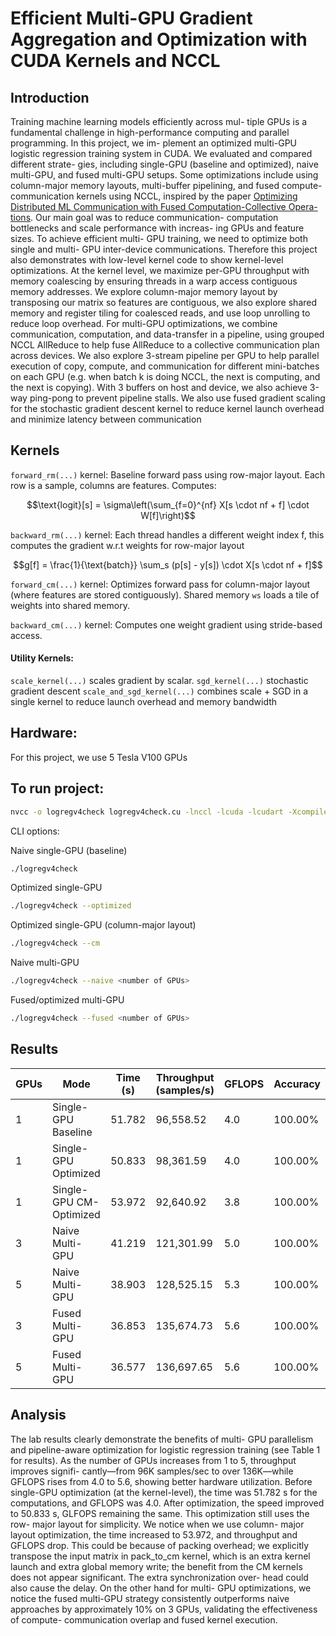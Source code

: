 # Efficient Multi-GPU Gradient Aggregation and Optimization with CUDA Kernels and NCCL
## Introduction
Training machine learning models efficiently across mul-
tiple GPUs is a fundamental challenge in high-performance
computing and parallel programming. In this project, we im-
plement an optimized multi-GPU logistic regression training
system in CUDA. We evaluated and compared different strate-
gies, including single-GPU (baseline and optimized), naive
multi-GPU, and fused multi-GPU setups. Some optimizations
include using column-major memory layouts, multi-buffer
pipelining, and fused compute-communication kernels using
NCCL, inspired by the paper [Optimizing Distributed ML
Communication with Fused Computation-Collective Opera-
tions](https://arxiv.org/abs/2305.06942). Our main goal was to reduce communication-
computation bottlenecks and scale performance with increas-
ing GPUs and feature sizes. To achieve efficient multi-
GPU training, we need to optimize both single and multi-
GPU inter-device communications. Therefore this project also
demonstrates with low-level kernel code to show kernel-level
optimizations. At the kernel level, we maximize per-GPU
throughput with memory coalescing by ensuring threads in
a warp access contiguous memory addresses. We explore
column-major memory layout by transposing our matrix so
features are contiguous, we also explore shared memory and
register tiling for coalesced reads, and use loop unrolling
to reduce loop overhead. For multi-GPU optimizations, we
combine communication, computation, and data-transfer in
a pipeline, using grouped NCCL AllReduce to help fuse
AllReduce to a collective communication plan across devices.
We also explore 3-stream pipeline per GPU to help parallel
execution of copy, compute, and communication for different
mini-batches on each GPU (e.g. when batch k is doing NCCL,
the next is computing, and the next is copying). With 3 buffers
on host and device, we also achieve 3-way ping-pong to
prevent pipeline stalls. We also use fused gradient scaling for
the stochastic gradient descent kernel to reduce kernel launch
overhead and minimize latency between communication

## Kernels
`forward_rm(...)` kernel: Baseline forward pass using row-major layout.
Each row is a sample, columns are features.
Computes:

$$\text{logit}[s] = \sigma\left(\sum_{f=0}^{nf} X[s \cdot nf + f] \cdot W[f]\right)$$


`backward_rm(...)` kernel: Each thread handles a different weight index f, this computes
the gradient w.r.t weights for row-major layout

$$g[f] = \frac{1}{\text{batch}} \sum_s (p[s] - y[s]) \cdot X[s \cdot nf + f]$$


`forward_cm(...)` kernel: Optimizes forward pass for column-major layout (where features are stored contiguously). Shared memory `ws` loads a tile of weights into shared memory.

`backward_cm(...)` kernel: Computes one weight gradient using stride-based access.

#### Utility Kernels:

`scale_kernel(...)` scales gradient by scalar.
`sgd_kernel(...)` stochastic gradient descent 
`scale_and_sgd_kernel(...)` combines scale + SGD in a single kernel to reduce launch overhead and memory bandwidth


## Hardware:
For this project, we use 5 Tesla V100 GPUs

## To run project:
```bash
nvcc -o logregv4check logregv4check.cu -lnccl -lcuda -lcudart -Xcompiler "-fopenmp"
```
CLI options:

Naive single-GPU (baseline)
```bash
./logregv4check 
```

Optimized single-GPU
```bash
./logregv4check --optimized
```

Optimized single-GPU (column-major layout)
```bash
./logregv4check --cm
```

Naive multi-GPU
```bash
./logregv4check --naive <number of GPUs>
```

Fused/optimized multi-GPU 
```bash
./logregv4check --fused <number of GPUs>
```

## Results

| GPUs | Mode                    | Time (s) | Throughput (samples/s) | GFLOPS | Accuracy  |
|------|-------------------------|----------|--------------------------|--------|-----------|
| 1    | Single-GPU Baseline     | 51.782   | 96,558.52                | 4.0    | 100.00%   |
| 1    | Single-GPU Optimized    | 50.833   | 98,361.59                | 4.0    | 100.00%   |
| 1    | Single-GPU CM-Optimized | 53.972   | 92,640.92                | 3.8    | 100.00%   |
| 3    | Naive Multi-GPU         | 41.219   | 121,301.99               | 5.0    | 100.00%   |
| 5    | Naive Multi-GPU         | 38.903   | 128,525.15               | 5.3    | 100.00%   |
| 3    | Fused Multi-GPU         | 36.853   | 135,674.73               | 5.6    | 100.00%   |
| 5    | Fused Multi-GPU         | 36.577   | 136,697.65               | 5.6    | 100.00%   |

## Analysis
The lab results clearly demonstrate the benefits of multi-
GPU parallelism and pipeline-aware optimization for logistic
regression training (see Table 1 for results). As the number
of GPUs increases from 1 to 5, throughput improves signifi-
cantly—from 96K samples/sec to over 136K—while GFLOPS
rises from 4.0 to 5.6, showing better hardware utilization.
Before single-GPU optimization (at the kernel-level), the time
was 51.782 s for the computations, and GFLOPS was 4.0.
After optimization, the speed improved to 50.833 s, GLFOPS
remaining the same. This optimization still uses the row-
major layout for simplicity. We notice when we use column-
major layout optimization, the time increased to 53.972, and
throughput and GFLOPS drop. This could be because of
packing overhead; we explicitly transpose the input matrix in
pack_to_cm kernel, which is an extra kernel launch and
extra global memory write; the benefit from the CM kernels
does not appear significant. The extra synchronization over-
head could also cause the delay. On the other hand for multi-
GPU optimizations, we notice the fused multi-GPU strategy
consistently outperforms naive approaches by approximately
10% on 3 GPUs, validating the effectiveness of compute-
communication overlap and fused kernel execution. 
